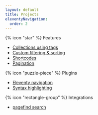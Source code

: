 ```yaml
---
layout: default
title: Projects
eleventyNavigation:
  order: 2
---
```


{% icon "star" %} Features
  
- [Collections using tags](https://www.11ty.dev/docs/collections/)
- [Custom filtering & sorting](https://www.11ty.dev/docs/collections/#advanced-custom-filtering-and-sorting)
- [Shortcodes](https://www.11ty.dev/docs/shortcodes/)
- [Pagination](https://www.11ty.dev/docs/pagination/)

{% icon "puzzle-piece" %} Plugins

- [Eleventy navigation](https://www.11ty.dev/docs/plugins/navigation/)
- [Syntax highlighting](https://www.11ty.dev/docs/plugins/syntaxhighlight/)

{% icon "rectangle-group" %} Integrations

- [pagefind search](https://pagefind.app/)
